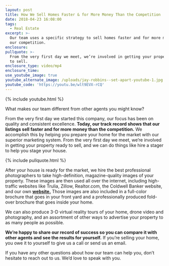 ```yaml
---
layout: post
title: How We Sell Homes Faster & for More Money Than the Competition
date: 2018-04-23 16:08:00
tags:
  - Real Estate
excerpt: >-
  Our team uses a specific strategy to sell homes faster and for more money than
  our competition.
enclosure:
pullquote: >-
  From the very first day we meet, we’re involved in getting your property ready
  to sell.
enclosure_type: video/mp4
enclosure_time:
use_youtube_image: true
youtube_alternate_image: /uploads/jay-robbins--set-apart-youtube-1.jpg
youtube_code: 'https://youtu.be/wlt9EVX-rCQ'
---
```


{% include youtube.html %}

What makes our team different from other agents you might know?&nbsp;

From the very first day we started this company, our focus has been on quality and consistent excellence. **Today, our track record shows that our listings sell faster and for more money than the competition.** We accomplish this by helping you prepare your home for the market with our superior marketing system. From the very first day we meet, we’re involved in getting your property ready to sell, and we can do things like hire a stager to help you stage your house.

{% include pullquote.html %}

After your house is ready for the market, we hire the best professional photographers to take high-definition, magazine-quality images of your property. These images are then used all over the internet, including high-traffic websites like Trulia, Zillow, Realtor.com, the Coldwell Banker website, and our own [**website.**](https://www.teamrobbins.com/results/?status=A&amp;county=823,825,822,824,829,827) Those images are also included in a full-color brochure that goes in your front yard and a professionally produced fold-over brochure that goes inside your home.&nbsp;

We can also produce 3-D virtual reality tours of your home, drone video and photography, and an assortment of other ways to advertise your property to as many people as possible.&nbsp;

**We’re happy to share our record of success so you can compare it with other agents and see the results for yourself.** If you’re selling your home, you owe it to yourself to give us a call or send us an email.&nbsp;

If you have any other questions about how our team can help you, don’t hesitate to reach out to us. We’d love to speak with you.